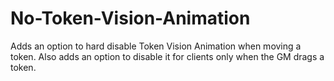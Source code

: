 # No-Token-Vision-Animation
Adds an option to hard disable Token Vision Animation when moving a token. Also adds an option to disable it for clients only when the GM drags a token.

